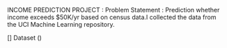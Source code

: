 INCOME PREDICTION PROJECT :
   Problem Statement :
      Prediction whether income exceeds $50K/yr based on census data.I collected the data from the UCI Machine Learning repository.
      
[] Dataset ()
